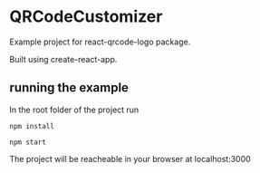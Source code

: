 # QRCodeCustomizer
Example project for react-qrcode-logo package.

Built using create-react-app.

## running the example
In the root folder of the project run

`npm install`

`npm start`

The project will be reacheable in your browser at localhost:3000
